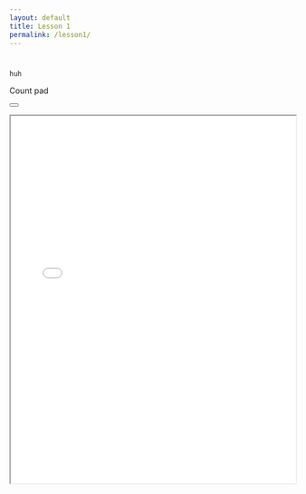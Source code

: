 ```yaml
---
layout: default
title: Lesson 1
permalink: /lesson1/
---
```


# 

```
huh
```

<a data-remodal-target="exercise1">Count pad</a>
<div class="remodal" style="max-width: 1200px; height:730px;" data-remodal-id="exercise1">
  <button data-remodal-action="close" class="remodal-close"></button>
  <p>
    <iframe sandbox="allow-same-origin allow-scripts allow-popups allow-forms" src="//codestitch-web-staging.herokuapp.com/embed/140465d8__e8bc3536" width="100%" height="650px">
    </iframe>
  </p>
</div>